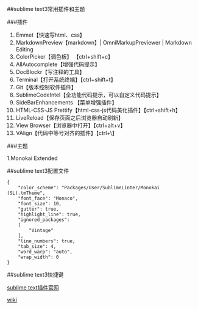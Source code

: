 ##sublime text3常用插件和主题

###插件

1. Emmet【快速写html、css】
2. MarkdownPreview【markdown】| OmniMarkupPreviewer | Markdown Editing
3. ColorPicker【调色板】 【ctrl+shift+c】   
4. AllAutocomplete【增强代码提示】
5. DocBlockr【写注释的工具】
6. Terminal【打开系统终端】【ctrl+shift+t】
7. Git【版本控制软件插件】
8. SublimeCodeIntel【全功能代码提示，可以自定义代码提示】
9. Side​Bar​Enhancements 【菜单增强插件】
10. HTML-CSS-JS Prettify【html-css-js代码美化插件】【ctrl+shift+h】
11. LiveReload【保存页面之后浏览器自动刷新】
12. View Browser【浏览器中打开】【ctrl+alt+v】
13. VAlign【代码中等号对齐的插件】【ctrl+\】

###主题

1.Monokai Extended

##sublime text3配置文件

```
{
	"color_scheme": "Packages/User/SublimeLinter/Monokai (SL).tmTheme",
	"font_face": "Monaco",
	"font_size": 10,
	"gutter": true,
	"highlight_line": true,
	"ignored_packages":
	[
		"Vintage"
	],
	"line_numbers": true,
	"tab_size": 4,
	"word_warp": "auto",
	"wrap_width": 0
}
```

##sublime text3快捷键

[sublime text插件官网](https://packagecontrol.io/browse)

[wiki](https://github.com/wuhuanhost/mydemo/wiki) 
